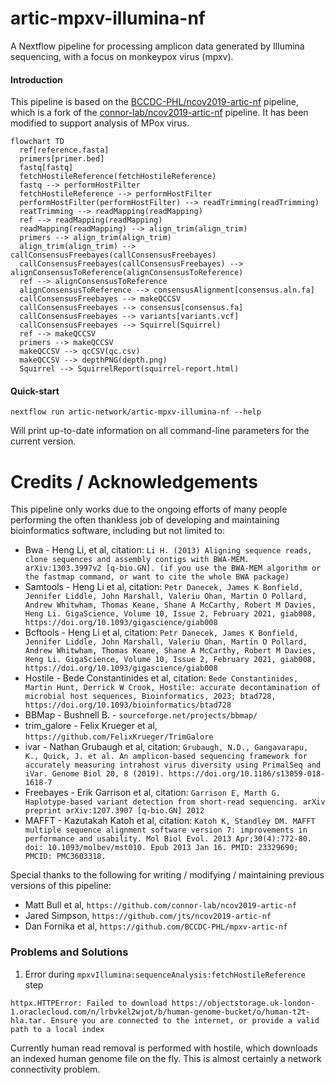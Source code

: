 # artic-mpxv-illumina-nf
A Nextflow pipeline for processing amplicon data generated by Illumina sequencing, with a focus on monkeypox virus (mpxv).

#### Introduction

This pipeline is based on the [BCCDC-PHL/ncov2019-artic-nf](https://github.com/BCCDC-PHL/ncov2019-artic-nf) pipeline, which is a fork of the [connor-lab/ncov2019-artic-nf](https://github.com/connor-lab/ncov2019-artic-nf) pipeline. It has been modified to support analysis of MPox virus.

```mermaid
flowchart TD
  ref[reference.fasta]
  primers[primer.bed]
  fastq[fastq]
  fetchHostileReference(fetchHostileReference)
  fastq --> performHostFilter
  fetchHostileReference --> performHostFilter
  performHostFilter(performHostFilter) --> readTrimming(readTrimming)
  reatTrimming --> readMapping(readMapping)
  ref --> readMapping(readMapping)
  readMapping(readMapping) --> align_trim(align_trim)
  primers --> align_trim(align_trim)
  align_trim(align_trim) --> callConsensusFreebayes(callConsensusFreebayes)
  callConsensusFreebayes(callConsensusFreebayes) --> alignConsensusToReference(alignConsensusToReference)
  ref --> alignConsensusToReference
  alignConsensusToReference --> consensusAlignment[consensus.aln.fa]
  callConsensusFreebayes --> makeQCCSV
  callConsensusFreebayes --> consensus[consensus.fa]
  callConsensusFreebayes --> variants[variants.vcf]
  callConsensusFreebayes --> Squirrel(Squirrel)
  ref --> makeQCCSV
  primers --> makeQCCSV
  makeQCCSV --> qcCSV(qc.csv)
  makeQCCSV --> depthPNG(depth.png)
  Squirrel --> SquirrelReport(squirrel-report.html)
```

#### Quick-start

```
nextflow run artic-network/artic-mpxv-illumina-nf --help
```

Will print up-to-date information on all command-line parameters for the current version.

# Credits / Acknowledgements
This pipeline only works due to the ongoing efforts of many people performing the often thankless
job of developing and maintaining bioinformatics software, including but not limited to:

* Bwa - Heng Li, et al, citation: `Li H. (2013) Aligning sequence reads, clone sequences and assembly contigs with BWA-MEM. arXiv:1303.3997v2 [q-bio.GN]. (if you use the BWA-MEM algorithm or the fastmap command, or want to cite the whole BWA package)`
* Samtools - Heng Li et al, citation: `Petr Danecek, James K Bonfield, Jennifer Liddle, John Marshall, Valeriu Ohan, Martin O Pollard, Andrew Whitwham, Thomas Keane, Shane A McCarthy, Robert M Davies, Heng Li. GigaScience, Volume 10, Issue 2, February 2021, giab008, https://doi.org/10.1093/gigascience/giab008`
* Bcftools - Heng Li et al, citation: `Petr Danecek, James K Bonfield, Jennifer Liddle, John Marshall, Valeriu Ohan, Martin O Pollard, Andrew Whitwham, Thomas Keane, Shane A McCarthy, Robert M Davies, Heng Li. GigaScience, Volume 10, Issue 2, February 2021, giab008, https://doi.org/10.1093/gigascience/giab008`
* Hostile - Bede Constantinides et al, citation: `Bede Constantinides, Martin Hunt, Derrick W Crook, Hostile: accurate decontamination of microbial host sequences, Bioinformatics, 2023; btad728, https://doi.org/10.1093/bioinformatics/btad728`
* BBMap - Bushnell B. - `sourceforge.net/projects/bbmap/`
* trim_galore - Felix Krueger et al, `https://github.com/FelixKrueger/TrimGalore`
* ivar - Nathan Grubaugh et al, citation: `Grubaugh, N.D., Gangavarapu, K., Quick, J. et al. An amplicon-based sequencing framework for accurately measuring intrahost virus diversity using PrimalSeq and iVar. Genome Biol 20, 8 (2019). https://doi.org/10.1186/s13059-018-1618-7`
* Freebayes - Erik Garrison et al, citation: `Garrison E, Marth G. Haplotype-based variant detection from short-read sequencing. arXiv preprint arXiv:1207.3907 [q-bio.GN] 2012`
* MAFFT - Kazutakah Katoh et al, citation: `Katoh K, Standley DM. MAFFT multiple sequence alignment software version 7: improvements in performance and usability. Mol Biol Evol. 2013 Apr;30(4):772-80. doi: 10.1093/molbev/mst010. Epub 2013 Jan 16. PMID: 23329690; PMCID: PMC3603318.`
  
Special thanks to the following for writing / modifying / maintaining previous versions of this pipeline:
* Matt Bull et al, `https://github.com/connor-lab/ncov2019-artic-nf`
* Jared Simpson, `https://github.com/jts/ncov2019-artic-nf`
* Dan Fornika et al, `https://github.com/BCCDC-PHL/mpxv-artic-nf`

### Problems and Solutions

1. Error during `mpxvIllumina:sequenceAnalysis:fetchHostileReference` step
  ```
  httpx.HTTPError: Failed to download https://objectstorage.uk-london-1.oraclecloud.com/n/lrbvkel2wjot/b/human-genome-bucket/o/human-t2t-hla.tar. Ensure you are connected to the internet, or provide a valid path to a local index
  ```

  Currently human read removal is performed with hostile, which downloads an indexed human genome file on the fly. This is almost certainly a network connectivity problem.

